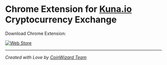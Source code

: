 # Chrome Extension for [Kuna.io](https://kuna.io/?utm_source=github&utm_medium=readme&utm_campaign=Kuna_Extension) Cryptocurrency Exchange

Download Chrome Extension:

[![Web Store](https://developer.chrome.com/webstore/images/ChromeWebStore_Badge_v2_206x58.png)](https://chrome.google.com/webstore/detail/kunaio-ticker-exchange/fgdaflnjoincloakmmndamfgofijeine)

---

*Created with Love by [CoinWizard Team](https://coinwizard.me/)*